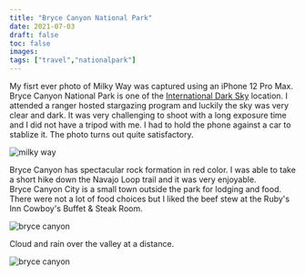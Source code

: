 ```yaml
---
title: "Bryce Canyon National Park"
date: 2021-07-03
draft: false
toc: false
images:
tags: ["travel","nationalpark"]
---
```


My fisrt ever photo of Milky Way was captured using an iPhone 12 Pro Max. Bryce Canyon National Park is one of the [International Dark Sky](https://darksky.org/) location. I attended a ranger hosted stargazing program and luckily the sky was very clear and dark. It was very challenging to shoot with a long exposure time and I did not have a tripod with me. I had to hold the phone against a car to stablize it. The photo turns out quite satisfactory.

![milky way](/bryce/bryce-milkyway.jpg)  


Bryce Canyon has spectacular rock formation in red color. I was able to take a short hike down the Navajo Loop trail and it was very enjoyable.  
Bryce Canyon City is a small town outside the park for lodging and food. There were not a lot of food choices but I liked the beef stew at the Ruby's Inn Cowboy's Buffet & Steak Room.

![bryce canyon](/bryce/bryce.jpg)  


Cloud and rain over the valley at a distance.  

![bryce canyon](/bryce/bryce2.jpg)  

